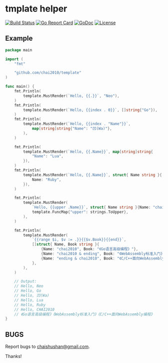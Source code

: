 # tmplate helper

[![Build Status](https://travis-ci.org/chai2010/template.svg)](https://travis-ci.org/chai2010/template)
[![Go Report Card](https://goreportcard.com/badge/github.com/chai2010/template)](https://goreportcard.com/report/github.com/chai2010/template)
[![GoDoc](https://godoc.org/github.com/chai2010/template?status.svg)](https://godoc.org/github.com/chai2010/template)
[![License](http://img.shields.io/badge/license-BSD-blue.svg)](https://github.com/chai2010/template/blob/master/LICENSE)


## Example

```go
package main

import (
	"fmt"

	"github.com/chai2010/template"
)

func main() {
	fmt.Println(
		template.MustRender(`Hello, {{.}}`, "Neo"),
	)
	fmt.Println(
		template.MustRender(`Hello, {{index . 0}}`, []string{"Go"}),
	)
	fmt.Println(
		template.MustRender(`Hello, {{index . "Name"}}`,
			map[string]string{"Name": "凹(Wa)"},
		),
	)

	fmt.Println(
		template.MustRender(`Hello, {{.Name}}`, map[string]string{
			"Name": "Lua",
		}),
	)
	fmt.Println(
		template.MustRender(`Hello, {{.Name}}`, struct{ Name string }{
			Name: "Ruby",
		}),
	)

	fmt.Println(
		template.MustRender(
			`Hello, {{upper .Name}}`, struct{ Name string }{Name: "chai2010"},
			template.FuncMap{"upper": strings.ToUpper},
		),
	)

	fmt.Println(
		template.MustRender(
			`{{range $i, $v := .}}{{$v.Book}}{{end}}`,
			[]struct{ Name, Book string }{
				{Name: "chai2010", Book: "《Go语言高级编程》"},
				{Name: "chai2010 & ending", Book: "《WebAssembly标准入门》"},
				{Name: "ending & chai2010", Book: "《C/C++面向WebAssembly编程》"},
			},
		),
	)

	// Output:
	// Hello, Neo
	// Hello, Go
	// Hello, 凹(Wa)
	// Hello, Lua
	// Hello, Ruby
	// Hello, CHAI2010
	// 《Go语言高级编程》《WebAssembly标准入门》《C/C++面向WebAssembly编程》
}
```

## BUGS

Report bugs to <chaishushan@gmail.com>.

Thanks!

